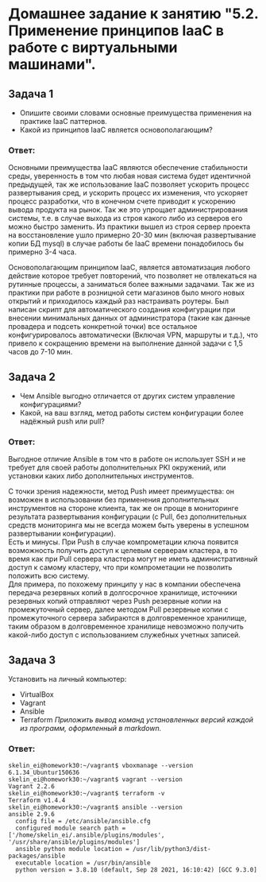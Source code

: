 # Домашнее задание к занятию "5.2. Применение принципов IaaC в работе с виртуальными машинами".

## Задача 1
* Опишите своими словами основные преимущества применения на практике IaaC паттернов.
* Какой из принципов IaaC является основополагающим?

### Ответ:
Основными преимущества IaaC являются обеспечение стабильности среды, уверенность в том что любая новая система будет
идентичной предыдущей, так же использование IaaC позволяет ускорить процесс развертывания сред, и ускорить процесс их
изменения, что ускоряет процесс разработки, что в конечном счете приводит к ускорению вывода продукта на рынок. Так же это упрощает администрирования системы, т.е. в случае выхода из строя какого либо из серверов его можно быстро заменить. Из практики вышел из строя сервер проекта на восстановление ушло примерно 20-30 мин (включая развертывание копии БД mysql) в случае работы бе IaaC времени понадобилось бы примерно 3-4 часа.

Основополагающим принципом IaaC, является автоматизация любого действие которое
требует повторений, что позволяет не отвлекаться на рутинные процессы, а заниматься более важными задачами. Так же из практики при работе в розницной сети магазинов было много новых открытий и приходилось каждый раз настраивать роутеры. Был написан скрипт для автоматического создания конфигурации при внесении минимальных данных от администратора (такие как данные провадера и подсеть конкретной точки) все остальное конфигурировалось автоматически (Включая VPN, маршруты и т.д.), что привело к сокращению времени на выполнение данной задачи с 1,5 часов до 7-10 мин.

## Задача 2
* Чем Ansible выгодно отличается от других систем управление конфигурациями?
* Какой, на ваш взгляд, метод работы систем конфигурации более надёжный push или pull?

### Ответ:
Выгодное отличие Ansible в том что в работе он использует SSH и не требует для своей работы дополнительных PKI 
окружений, или установки каких либо дополнительных инструментов.

С точки зрения надежности, метод Push имеет преимущества: он возможен в использовании без применения дополнительных
инструментов на стороне клиента, так же он проще в мониторинге результата развертывания конфигурации (с Pull, без
дополнительных средств мониторинга мы не всегда можем быть уверены в успешном развертывании конфигурации).   
Есть и минусы. При Push в случае компрометации ключа появится 
возможность получить доступ к целевым серверам кластера, в то время как при Pull сервера кластера могут не иметь 
административный доступ к самому кластеру, что при компрометации не позволить положить всю систему.   
Для примера, по похожему принципу у нас в компании обеспечена передача резервных копий в долгосрочное хранилище,
источники резервных копий отправляют через Push резервные копии на промежуточный сервер, далее методом Pull резервные 
копии с промежуточного сервера забираются в долговременное хранилище, таким образом в долговременное хранилище 
невозможно получить какой-либо доступ с использованием служебных учетных записей.

## Задача 3
Установить на личный компьютер:
* VirtualBox
* Vagrant
* Ansible
* Terraform
_Приложить вывод команд установленных версий каждой из программ, оформленный в markdown._

### Ответ:
```shell
skelin_ei@homework30:~/vagrant$ vboxmanage --version
6.1.34_Ubuntur150636
skelin_ei@homework30:~/vagrant$ vagrant --version
Vagrant 2.2.6
skelin_ei@homework30:~/vagrant$ terraform -v
Terraform v1.4.4
skelin_ei@homework30:~/vagrant$ ansible --version
ansible 2.9.6
  config file = /etc/ansible/ansible.cfg
  configured module search path = ['/home/skelin_ei/.ansible/plugins/modules', '/usr/share/ansible/plugins/modules']
  ansible python module location = /usr/lib/python3/dist-packages/ansible
  executable location = /usr/bin/ansible
  python version = 3.8.10 (default, Sep 28 2021, 16:10:42) [GCC 9.3.0]

